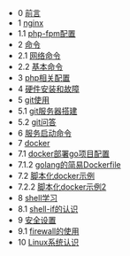 * 0 [前言](README.md)
* 1 [nginx](nginx.md)
* 1.1 [php-fpm配置](php-fpm.md)
* 2 [命令](#)
* 2.1 [网络命令](command_net.md)
* 2.2 [基本命令](command_base.md)
* 3 [php相关配置](php.md)
* 4 [硬件安装和故障](hardware-install.md)
* 5 [git使用](#)
* 5.1 [git服务器搭建](git-server.md)
* 5.2 [git问答](git-qa.md)
* 6 [服务启动命令](service_start.md)
* 7 [docker](#)
* 7.1 [docker部署go项目配置](docker-go.md)
* 7.1.2 [golang的简易Dockerfile](docker-golang.md)
* 7.2 [脚本化docker示例](shell-docker.md)
* 7.2.2 [脚本化docker示例2](shell-docker2.md)
* 8 [shell学习](#)
* 8.1 [shell-if的认识](shell-if.md)
* 9 [安全设置](#)
* 9.1 [firewall的使用](firewall.md)
* 10 [Linux系统认识](#)

